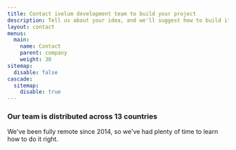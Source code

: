 ```yaml
---
title: Contact ivelum development team to build your project
description: Tell us about your idea, and we'll suggest how to build it fast and lean. Write a message to our development team or book a call with one of our experts to discuss website or custom software development costs
layout: contact
menus:
  main:
    name: Contact
    parent: company
    weight: 30
sitemap:
  disable: false
cascade:
  sitemap:
    disable: true
---
```


### Our team is distributed across&nbsp;13 countries

We've been fully remote since 2014, so we've had plenty of time to learn how
to do it right.

